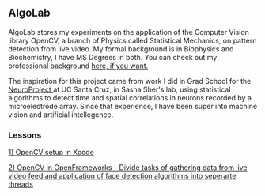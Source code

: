 <h2> AlgoLab </h2>

<p>
AlgoLab stores my experiments on the application of the Computer Vision library OpenCV, a branch of Physics called Statistical Mechanics, on pattern detection from live video. My formal background is in Biophysics and Biochemistry, I have MS Degrees in both. You can check out my professional background <a href="https://www.linkedin.com/in/jchiefelk">here, if you want.</a>   
</p>

<p>
The inspiration for this project came from work I did in Grad School for the <a href="http://scipp.ucsc.edu/groups/Neuroproject/index2.html"> NeuroProject </a> at UC Santa Cruz, in Sasha Sher's lab, using statistical algorithms to detect time and spatial correlations in neurons recorded by a microelectrode array.  Since that experience, I have been super into machine vision and artificial intellegence.   
</p>

<h3>Lessons</h3>

<a href="https://github.com/jchiefelk/AlgoLab/tree/master/VisionCode">1) OpenCV setup in Xcode</a>

<a href="https://github.com/jchiefelk/AlgoLab/tree/master/ofAlgoLab">2) OpenCV in OpenFrameworks - Divide tasks of gathering data from live video feed and application of face detection algorithms into seperarte threads</a>
